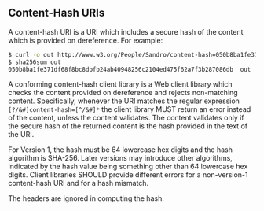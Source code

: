 
Content-Hash URIs
-----------------

A content-hash URI is a URI which includes a secure hash of the content which is provided on dereference.  For example:

```bash
$ curl -o out http://www.w3.org/People/Sandro/content-hash=050b8ba1fe371df68f8bc8dbfb24ab40948256c2104ed475f62a7f3b287086db
$ sha256sum out
050b8ba1fe371df68f8bc8dbfb24ab40948256c2104ed475f62a7f3b287086db  out
```

A conforming content-hash client library is a Web client library which checks the content provided on dereference and rejects non-matching content.   Specifically, whenever the URI matches the regular expression `[?/&#]content-hash=[^/&#]*` the client library MUST return an error instead of the content, unless the content validates.  The content validates only if the secure hash of the returned content is the hash provided in the text of the URI.

For Version 1, the hash must be 64 lowercase hex digits and the hash algorithm is SHA-256.  Later versions may introduce other algorithms, indicated by the hash value being something other than 64 lowercase hex digits.   Client libraries SHOULD provide different errors for a non-version-1 content-hash URI and for a hash mismatch.

The headers are ignored in computing the hash.
